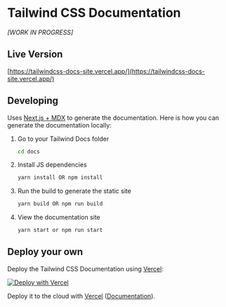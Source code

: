 # Tailwind CSS Documentation 
*[WORK IN PROGRESS]*

## Live Version
[https://tailwindcss-docs-site.vercel.app/](https://tailwindcss-docs-site.vercel.app/)

## Developing

Uses [Next.js + MDX](https://github.com/vercel/next.js) to generate the documentation. Here is how you can generate the documentation locally:

1. Go to your Tailwind Docs folder

    ```sh
    cd docs
    ```

2. Install JS dependencies

    ```sh
    yarn install OR npm install
    ```

3. Run the build to generate the static site

    ```sh
    yarn build OR npm run build
    ```

5. View the documentation site

    ```sh
    yarn start or npm run start
    ```


## Deploy your own

Deploy the Tailwind CSS Documentation using [Vercel](https://vercel.com):

[![Deploy with Vercel](https://vercel.com/button)](https://vercel.com/import/project?template=https://github.com/sekmet/docs-tailwindcss-mdx)

Deploy it to the cloud with [Vercel](https://vercel.com/import?filter=next.js&utm_source=github&utm_medium=readme&utm_campaign=next-example) ([Documentation](https://nextjs.org/docs/deployment)).